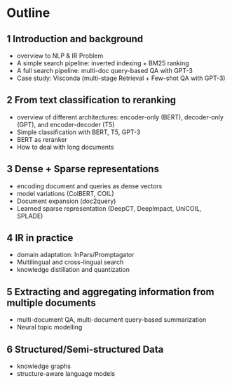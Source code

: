 # Outline

## 1 Introduction and background
* overview to NLP & IR Problem
* A simple search pipeline: inverted indexing + BM25 ranking
* A full search pipeline: multi-doc query-based QA with GPT-3
* Case study: Visconda (multi-stage Retrieval + Few-shot QA with GPT-3)

## 2 From text classification to reranking
* overview of different architectures: encoder-only (BERT), decoder-only (GPT), and encoder-decoder (T5)
* Simple classification with BERT, T5, GPT-3
* BERT as reranker
* How to deal with long documents

## 3 Dense + Sparse representations
* encoding document and queries as dense vectors
* model variations (ColBERT, COIL)
* Document expansion (doc2query)
* Learned sparse representation (DeepCT, DeepImpact, UniCOIL, SPLADE)

## 4 IR in practice
* domain adaptation: InPars/Promptagator
* Multilingual and cross-lingual search
* knowledge distillation and quantization

## 5 Extracting and aggregating information from multiple documents
* multi-document QA, multi-document query-based summarization
* Neural topic modelling

## 6 Structured/Semi-structured Data
* knowledge graphs
* structure-aware language models
